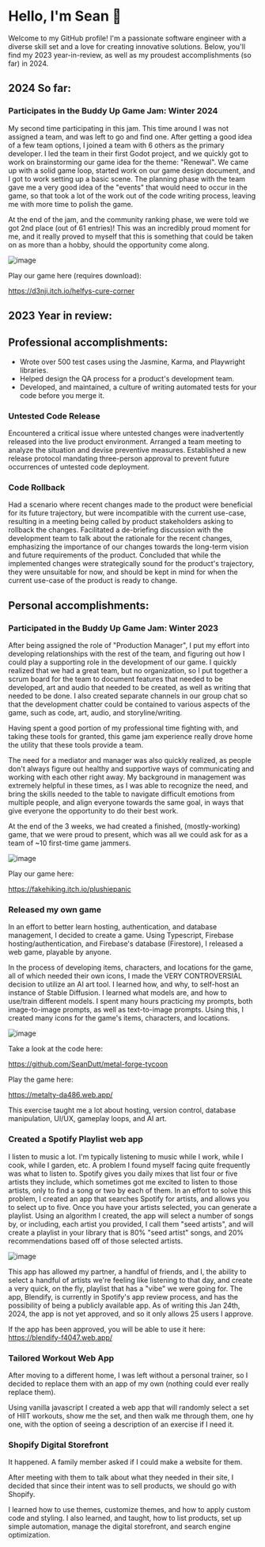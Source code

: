 # Hello, I'm Sean 👋

Welcome to my GitHub profile! I'm a passionate software engineer with a diverse skill set and a love for creating innovative solutions. Below, you'll find my 2023 year-in-review, as well as my proudest accomplishments (so far) in 2024.

## 2024 So far:

### Participates in the Buddy Up Game Jam: Winter 2024
My second time participating in this jam. This time around I was not assigned a team, and was left to go and find one. After getting a good idea of a few team options, I joined a team with 6 others as the primary developer.
I led the team in their first Godot project, and we quickly got to work on brainstorming our game idea for the theme: "Renewal". We came up with a solid game loop, started work on our game design document, and I got to work setting up a basic scene.
The planning phase with the team gave me a very good idea of the "events" that would need to occur in the game, so that took a lot of the work out of the code writing process, leaving me with more time to polish the game.

At the end of the jam, and the community ranking phase, we were told we got 2nd place (out of 61 entries)!
This was an incredibly proud moment for me, and it really proved to myself that this is something that could be taken on as more than a hobby, should the opportunity come along.

![image](https://github.com/SeanDutt/SeanDutt/assets/80294286/659ce608-3b3b-4c74-8137-8a7df59b7e6d)

Play our game here (requires download):

https://d3nji.itch.io/helfys-cure-corner


## 2023 Year in review:

## Professional accomplishments:

- Wrote over 500 test cases using the Jasmine, Karma, and Playwright libraries.
- Helped design the QA process for a product's development team.
- Developed, and maintained, a culture of writing automated tests for your code before you merge it.

### Untested Code Release
Encountered a critical issue where untested changes were inadvertently released into the live product environment.
Arranged a team meeting to analyze the situation and devise preventive measures.
Established a new release protocol mandating three-person approval to prevent future occurrences of untested code deployment.


### Code Rollback
Had a scenario where recent changes made to the product were beneficial for its future trajectory, but were incompatible with the current use-case, resulting in a meeting being called by product stakeholders asking to rollback the changes.
Facilitated a de-briefing discussion with the development team to talk about the rationale for the recent changes, emphasizing the importance of our changes towards the long-term vision and future requirements of the product.
Concluded that while the implemented changes were strategically sound for the product's trajectory, they were unsuitable for now, and should be kept in mind for when the current use-case of the product is ready to change.

## Personal accomplishments:

### Participated in the Buddy Up Game Jam: Winter 2023
After being assigned the role of "Production Manager", I put my effort into developing relationships with the rest of the team, and figuring out how I could play a supporting role in the development of our game.
I quickly realized that we had a great team, but no organization, so I put together a scrum board for the team to document features that needed to be developed, art and audio that needed to be created, as well as writing that needed to be done. I also created separate channels in our group chat so that the development chatter could be contained to various aspects of the game, such as code, art, audio, and storyline/writing.

Having spent a good portion of my professional time fighting with, and taking these tools for granted, this game jam experience really drove home the utility that these tools provide a team.

The need for a mediator and manager was also quickly realized, as people don't always figure out healthy and supportive ways of communicating and working with each other right away. My background in management was extremely helpful in these times, as I was able to recognize the need, and bring the skills needed to the table to navigate difficult emotions from multiple people, and align everyone towards the same goal, in ways that give everyone the opportunity to do their best work.

At the end of the 3 weeks, we had created a finished, (mostly-working) game, that we were proud to present, which was all we could ask for as a team of ~10 first-time game jammers.

![image](https://github.com/SeanDutt/SeanDutt/assets/80294286/0b736071-6346-495a-a32e-da9594b2138b)

Play our game here:

https://fakehiking.itch.io/plushiepanic


### Released my own game
In an effort to better learn hosting, authentication, and database management, I decided to create a game.
Using Typescript, Firebase hosting/authentication, and Firebase's database (Firestore), I released a web game, playable by anyone.

In the process of developing items, characters, and locations for the game, all of which needed their own icons, I made the VERY CONTROVERSIAL decision to utilize an AI art tool.
I learned how, and why, to self-host an instance of Stable Diffusion. I learned what models are, and how to use/train different models. I spent many hours practicing my prompts, both image-to-image prompts, as well as text-to-image prompts. Using this, I created many icons for the game's items, characters, and locations.

![image](https://github.com/SeanDutt/SeanDutt/assets/80294286/0b4d273c-3512-4a96-9bf9-e50293a43d53)

Take a look at the code here:

https://github.com/SeanDutt/metal-forge-tycoon

Play the game here:

https://metalty-da486.web.app/

This exercise taught me a lot about hosting, version control, database manipulation, UI/UX, gameplay loops, and AI art.


### Created a Spotify Playlist web app
I listen to music a lot. I'm typically listening to music while I work, while I cook, while I garden, etc.
A problem I found myself facing quite frequently was what to listen to. Spotify gives you daily mixes that list four or five artists they include, which sometimes got me excited to listen to those artists, only to find a song or two by each of them.
In an effort to solve this problem, I created an app that searches Spotify for artists, and allows you to select up to five. Once you have your artists selected, you can generate a playlist.
Using an algorithm I created, the app will select a number of songs by, or including, each artist you provided, I call them "seed artists", and will create a playlist in your library that is 80% "seed artist" songs, and 20% recommendations based off of those selected artists.

![image](https://github.com/SeanDutt/SeanDutt/assets/80294286/28452562-02f4-4514-a72b-d31871171366)

This app has allowed my partner, a handful of friends, and I, the ability to select a handful of artists we're feeling like listening to that day, and create a very quick, on the fly, playlist that has a "vibe" we were going for.
The app, Blendify, is currently in Spotify's app review process, and has the possibility of being a publicly available app.
As of writing this Jan 24th, 2024, the app is not yet approved, and so it only allows 25 users I approve.

If the app has been approved, you will be able to use it here:
https://blendify-f4047.web.app/


### Tailored Workout Web App
After moving to a different home, I was left without a personal trainer, so I decided to replace them with an app of my own (nothing could ever really replace them).

Using vanilla javascript I created a web app that will randomly select a set of HIIT workouts, show me the set, and then walk me through them, one hy one, with the option of seeing a description of an exercise if I need it.

### Shopify Digital Storefront
It happened. A family member asked if I could make a website for them.

After meeting with them to talk about what they needed in their site, I decided that since their intent was to sell products, we should go with Shopify.

I learned how to use themes, customize themes, and how to apply custom code and styling. I also learned, and taught, how to list products, set up simple automation, manage the digital storefront, and search engine optimization.
